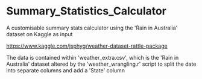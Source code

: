 # Summary_Statistics_Calculator
A customisable summary stats calculator using the 'Rain in Australia' dataset on Kaggle as input

https://www.kaggle.com/jsphyg/weather-dataset-rattle-package

The data is contained within 'weather_extra.csv', which is the 'Rain in Australia' dataset altered by the 'weather_wrangling.r' script to split the date into separate columns and add a 'State' column
